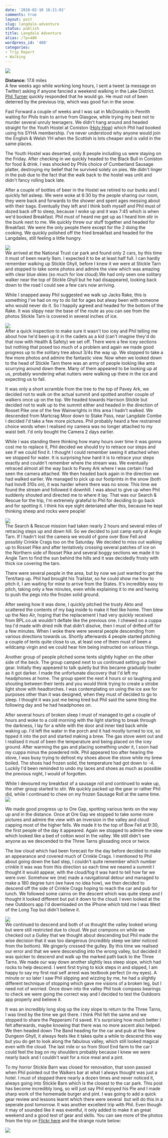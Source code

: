 ```yaml
---
date: '2010-02-10 16:21:02'
comments: true
layout: post
slug: langdale-adventure
status: publish
title: Langdale Adventure
alias: /?p=480
wordpress_id: '480'
categories:
- Trip Report
- Walking
---
```


[![](http://dl.dropbox.com/u/2657852/website/images/Langdales-Feb-2010-004-Top.jpg)](http://dl.dropbox.com/u/2657852/website/images/Langdales-Feb-2010-004-Top.jpg)  

**Distance:** 17.8 miles  
A few weeks ago while working long hours, I sent a tweet (a message on Twitter) asking if anyone fancied a weekend walking in the Lake District. [Phil Turner](http://phil-turner.net/) quickly responded that he would go. He must not of been deterred by the previous trip, which was good fun in the snow.  
<!-- more -->
Fast Forward a couple of weeks and I was sat in McDonalds in Penrith waiting for Phils train to arrive from Glasgow, while trying my best not to murder several unruly teenagers. We didn't hang around and headed straight for the Youth Hostel at Coniston ([Holy How](http://www.yha.org.uk/find-accommodation/the-lake-district/hostels/Coniston-Holly-How/index.aspx)) which Phil had booked using his SYHA membership. I've never understood why anyone would join the English & Welsh YH when the Scottish is lots cheaper and is valid in the same places.  

The Youth Hostel was deserted, only 8 people including us were staying on the Friday. After checking in we quickly headed to the Black Bull in Coniston for food & drink. I was shocked by Phils choice of Cumberland Sausage platter, destroying my belief that he survived solely on pies. We didn't linger in the pub due to the fact that the walk back to the hostel was unlit and didn't fancy rolling back late.  

After a couple of bottles of beer in the Hostel we retired to our bunks and I quickly fell asleep. We were woke at 6:30 by the people sharing our room, they were back and forwards to the shower and spent ages messing about with their bags. Eventually they left and I think both myself and Phil must of dozed back off to sleep, because I woke up and it was 7:45 which is when we'd booked Breakfast. Phil must of heard me get up as I heard him stir in the bunk next to me. We quickly threw our stuff together and headed for Breakfast. We were the only people there except for the 2 doing the cooking. We quickly polished off the fried breakfast and headed for the Langdales, still feeling a little hungry.  

[![](http://dl.dropbox.com/u/2657852/website/images/Langdales-Feb-2010-0031-300x225.jpg)](http://dl.dropbox.com/u/2657852/website/images/Langdales-Feb-2010-0031.jpg)  
We arrived at the National Trust car park and found only 2 cars, by this time it must of been nearly 9am. I expected it to be at least half full. I can hardly remember walking up Stickle Ghyll, before I knew it we were at Stickle Tarn and stopped to take some photos and admire the view which was amazing with clear blue skies (so much for low cloud).We had only seen one solitary walker near the top of Stickle Ghyll but he had disappeared, looking back down to the road I could see a few cars now arriving.  

While I snapped away Phil suggested we walk up Jacks Rake, this is something I've had on my to do list for ages but alway been with someone who would never do it. So I happily agreed and headed for the bottom of the Rake. It was slippy near the base of the route as you can see from the photos Stickle Tarn is covered in several inches of ice.  

[![](http://dl.dropbox.com/u/2657852/website/images/Langdales-Feb-2010-018-225x300.jpg)](http://dl.dropbox.com/u/2657852/website/images/Langdales-Feb-2010-018.jpg)  
After a quick inspection to make sure it wasn't too icey and Phil telling me about how he'd been up it in the cadets as a kid (can't imagine they'd do that now with Health & Safety) we set off. There were a few icey sections but nothing that posed too much of a problem and again we made good progress up to the solitary tree about 3/4s the way up. We stopped to take a few more photos and admire the fantastic view. Now when we looked down to the head of Stickle Tarn there was an army of people looking like ants scurrying around down there. Many of them appeared to be looking up at us, probably wondering what nutters were walking up there in the ice and expecting us to fall.  

It was only a short scramble from the tree to the top of Pavey Ark, we decided not to walk on the actual summit and spotted another couple of walkers once up on the top. We headed towards Harrison Stickle but decided not to walk up to the summit either and headed in the direction of Rosset Pike one of the few Wainwrights in this area I hadn't walked. We descended from Martcrag Moor down to Stake Pass, near Langdale Combe I decided I'd take a few more pictures. Phil probably heard a few restrained choice words when I realised my camera was no longer attached to my waist belt. I'd only bought the Camera 2 days earlier.  

While I was standing there thinking how many hours over time it was gonna cost me to replace it, Phil decided we should try to retrace our steps and see if we could find it. I thought I could remember seeing it attached when we stopped for water. It is surprising how hard it is to retrace your steps exactly and couldn't remember where the stream was. We eventually retraced almost all the way back to Pavey Ark where I was certain I had seen the camera attached. We then headed back again in the direction we had walked earlier. We managed to pick up our footprints in the snow (both had Inov8 310s on), it was harder where there was no snow. This time we found the stream and followed it downhill. I was about to give up when Phil suddenly shouted and directed me to where it lay. That was our Search & Rescue for the trip, I'm extremely grateful to Phil for deciding to go back and for spotting it. I think his eye sight deteriated after this, because he kept thinking sheep and rocks were people!  

[![](http://dl.dropbox.com/u/2657852/website/images/Langdales-Feb-2010-040-300x225.jpg)](http://dl.dropbox.com/u/2657852/website/images/Langdales-Feb-2010-040.jpg)  
The Search & Rescue mission had taken nearly 2 hours and several miles of retracing steps up and down hill. So we decided to just camp early at Angle Tarn. If I hadn't lost the camera we would of gone over Bow Fell and possibly Crinkle Crags too on the Saturday. We decided to miss out walking up to Rosset Pike and after tentatively crossing several patches of ice on the Northern side of Rosset Pike and several boggy sections we made it to Angle Tarn to find the sun behind the hills and it was decidedly frosty with thick ice covering the tarn.  

There were several people in the area, but by now we just wanted to get the Tent/tarp up. Phil had brought his Trailstar, so he could show me how to pitch it, I am waiting for mine to arrive from the States. It's incredibly easy to pitch, taking only a few minutes, even while explaining it to me and having to push the pegs into the frozen solid ground.  

After seeing how it was done, I quickly pitched the trusty Akto and scattered the contents of my bag inside to make it feel like home. Then blew up the Neo Air, hoping that the replacement I had very quickly received from BPL.co.uk wouldn't deflate like the previous one. I chewed on a cuppa tea I'd made with dried milk that didn't disolve, then I must of drifted off for a few minutes. When I woke there were several people descending from various directions towards us. Shortly afterwards 4 people started pitching a couple of tents quite close to us, at least one of them must of been a wildcamp virgin and we could hear him being instructed on various things.  

Another group of people pitched some tents slightly higher on the other side of the beck. The group camped next to us continued setting up their gear. Initially they appeared to talk quietly but this became gradually louder as it got darker. I made the unfortunate discovery that I'd left my headphones at home. The group spent the next 4 hours or so laughing and shouting between their tents and you would think trying to create a strobe light show with headtorches. I was contemplating on using the ice axe for purposes other than it was designed, when they must of decided to go to sleep. I thought it was just me being tired but Phil said the same thing the following day and he had headphones on.  

After several hours of broken sleep I must of managed to get a couple of hours and woke to a cold morning with the light starting to break through the darkness, I lay for a while with the door and inner tied back while waking up. I'd left the water in the porch and it had mostly turned to ice, so tipped it into the pot and started making a brew. The gas stove went out and I realised it must of been the temperature and being placed on the icey ground. After warming the gas and placing something under it, I soon had my cuppa minus the powdered milk. Phil appeared too after hearing the stove, I was busy trying to defrost my shoes above the stove while my brew boiled. The shoes had frozen solid, the temperature had got down to -4. Luckily I'd been reminded to undo my laces and shoes as much as possible the previous night, I would of forgotten.  

While I devoured my breakfast of a sausage roll and continued to wake up, the other group started to stir. We quickly packed up the gear or rather Phil did, while I continued to chew on my frozen Sausage Roll at the same time. [![](http://dl.dropbox.com/u/2657852/website/images/Langdales-Feb-2010-068-300x225.jpg)](http://dl.dropbox.com/u/2657852/website/images/Langdales-Feb-2010-068.jpg)  

We made good progress up to Ore Gap, spotting various tents on the way up and in the distance. Once at Ore Gap we stopped to take some more pictures and admire the view with an inversion in the valley and cloud capping most of the higher fells. We made it to the top of Bow Fell at 9:30, the first people of the day it appeared. Again we stopped to admire the view which looked like a bed of cotton wool in the valley. We still didn't see anyone as we descended to the Three Tarns glissading once or twice.  

The low cloud which had been forecast for the day before decided to make an appearance and covered much of Crinkle Crags. I mentioned to Phil about going down the bad step, I couldn't quite remember which number crinkle it was was from this direction so each time we neared a summit I thought it would appear, with the cloud/fog it was hard to tell how far we were over. Somehow we (me) made a navigational detour and managed to make a 180 degree turn (we have no idea how), we then decided to descend off the side of Crinkle Crags hoping to reach the car and pub for lunch. We followed some cairns on the descent which was quite steep and I thought it looked different but put it down to the cloud. I even looked at the new Outdoors app I'd downloaded on the iPhone which told me I was West of the Long Top but didn't believe it.  

[![](http://dl.dropbox.com/u/2657852/website/images/Langdales-Feb-2010-066-300x225.jpg)](http://dl.dropbox.com/u/2657852/website/images/Langdales-Feb-2010-066.jpg)  
We continued to descend and both of us thought the valley looked wrong but were still restricted due to cloud. We put crampons on while we checked out a Gulley that we thought about descending but Phil made the wise decision that it was too dangerous (incredibly steep we later noticed from the bottom). We gingerly crossed the gulley. By this time we realised our error and that we were descending into the wrong valley, but decided it was quicker to descend and walk up the marked path back to the Three Tarns. We made our way down another slightly less steep slope, which had rocks to help descend. I went first trying to kick steps in and slipped, I am happy to say my first real self arrest was textbook perfect (in my eyes). A minute or so later I saw Phil slipping and wizzing by me, he had a slightly different technique of stopping which gave me visions of a broken leg, but I need not of worried. Once down into the valley Phil took compass bearings to check we were going the correct way and I decided to test the Outdoors app properly and believe it.  

It was an incredibly long slog up the icey slope to return to the Three Tarns, I was tired by the time we got there. I think Phil felt the same and we stopped to share the Pepperami I'd saved. It's surprising how much better I felt afterwards, maybe knowing that there was no more ascent also helped. We then headed down The Band heading for the car and pub at the New Dungeon Ghyll, it always feels like it takes quite a while to descend this way but you do get to look along the fabulous valley, which still looked magical even with the cloud. The last mile or so from Stool End farm to the car I could feel the bag on my shoulders probably because I knew we were nearly back and I couldn't wait for a nice meal and a pint.  

To my horror Stickle Barn was closed for renovation, that soon passed when Phil pointed out the Walkers bar at what I always thought was just a hotel. I must of stopped there nearly a dozen times and never noticed it, always going into Stickle Barn which is the closest to the car park. This post has become incredibly long, so will just say Phil enjoyed his Pie and I made sharp work of the homemade burger and pint. I was going to add a quick gear review and lessons learnt which there were several  but will do this in a seperate post tomorrow. It was another excellent trip with Phil. Even though it may of sounded like it was eventful, it only added to make it an great weekend and a good test of gear and skills. You can see more of the photos from the trip on [Flickr here](http://www.flickr.com/photos/stevenhorner/sets/72157623382520792/) and the strange route below:  

[![](http://dl.dropbox.com/u/2657852/website/images/Langdale-Map-300x209.jpg)](http://dl.dropbox.com/u/2657852/website/images/Langdale-Map.jpg)